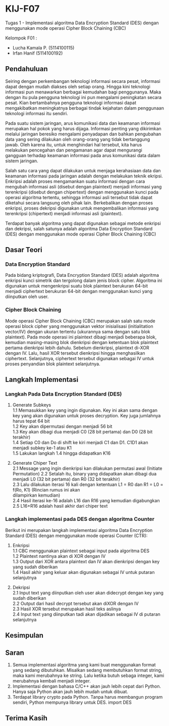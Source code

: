 # KIJ-F07
Tugas 1 - Implementasi algoritma Data Encryption Standard (DES) dengan menggunakan mode operasi Cipher Block Chaining (CBC)

Kelompok F01 :
- Lucha Kamala P. (5114100115)
- Irfan Hanif     (5114100192)

## Pendahuluan
Seiring dengan perkembangan teknologi informasi secara pesat, informasi dapat dengan mudah diakses oleh setiap orang. Hingga kini teknologi informasi pun menawarkan berbagai kemudahan bagi penggunanya. Maka dengan itu pula pengguna teknologi ini pun mengalami peningkatan secara pesat. Kian bertambahnya pengguna teknologi informasi dapat mengakibatkan meningkatnya berbagai tindak kejahatan dalam penggunaan teknologi informasi itu sendiri.

Pada suatu sistem jaringan, arus komunikasi data dan keamanan informasi merupakan hal pokok yang harus dijaga. Informasi penting yang dikirimkan melalui jaringan beresiko mengalami penyadapan dan bahkan pengubahan data yang sering dilakukan oleh orang-orang yang tidak bertanggung jawab. Oleh karena itu, untuk menghindari hal tersebut, kita harus melakukan pencegahan dan pengamanan agar dapat mengurangi gangguan terhadap keamanan informasi pada arus komunikasi data dalam sistem jaringan.

Salah satu cara yang dapat dilakukan untuk menjaga kerahasiaan data dan keamanan informasi pada jaringan adalah dengan melakukan teknik ekripsi. Enkripsi adalah proses mengamankan suatu informasi dengan cara mengubah informasi asli (disebut dengan plaintext) menjadi informasi yang terenkripsi (disebut dengan chipertext) dengan menggunakan kunci pada operasi algoritma tertentu, sehingga informasi asli tersebut tidak dapat diketahui secara langsung oleh pihak lain. Berkebalikan dengan proses enkripsi, proses dekripsi digunakan untuk mengembalikan informasi yang terenkripsi (chipertext) menjadi informasi asli (plaintext).

Terdapat banyak algoritma yang dapat digunakan sebagai metode enkripsi dan dekripsi, salah satunya adalah algoritma Data Encryption Standard (DES) dengan menggunakan mode operasi Cipher Block Chaining (CBC)

## Dasar Teori
### Data Encryption Standard
Pada bidang kriptografi, Data Encryption Standard (DES) adalah algoritma enkripsi kunci simetrik dan tergolong dalam jenis block cipher. Algoritma ini digunakan untuk mengenkripsi suatu blok plaintext berukuran 64-bit menjadi ciphertext berukuran 64-bit dengan menggunakan kunci yang diinputkan oleh user.

### Cipher Block Chaining
Mode operasi Cipher Block Chaining (CBC) merupakan salah satu mode operasi block cipher yang menggunakan vektor inisialisasi (initialitation vector/IV) dengan ukuran tertentu (ukurannya sama dengan satu blok plaintext). Pada mode operasi ini plaintext dibagi menjadi beberapa blok, kemudian masing-masing blok dienkripsi dengan ketentuan blok plaintext pertama dienkripsi lebih dahulu. Sebelum dienkripsi, plaintext di-XOR dengan IV. Lalu, hasil XOR tersebut dienkripsi hingga menghasilkan ciphertext. Selanjutnya, ciphertext tersebut digunakan sebagai IV untuk proses penyandian blok plaintext selanjutnya.

## Langkah Implementasi
### Langkah Pada Data Encryption Standard (DES)
1. Generate Subkeys <br/>
1.1 Memasukkan key yang ingin digunakan. Key ini akan sama dengan key yang akan digunakan untuk proses decryption.
Key juga jumlahnya harus tepat 64 bit <br/>
1.2 Key akan dipermutasi dengan menjadi 56 bit <br/>
1.3 Key akan dibagi dua menjadi C0 (28 bit pertama) dan D0 (28 bit terakhir) <br/>
1.4 Setiap C0 dan Do di shift ke kiri menjadi C1 dan D1. C1D1 akan menjadi subkey ke-1 atau K1 <br/>
1.5 Lakukan langkah 1.4 hingga didapatkan K16 <br/>

2. Generate Chiper Text <br/>
2.1 Message yang ingin dienkripsi kan dilakukan permutasi awal (Initiate Permutation)
2.2 Setalah itu, binary yang didapatkan akan dibagi dua menjadi L0 (32 bit pertama) dan R0 (32 bit terakhir) <br/>
2.3 Lalu dilakukan iterasi 16 kali dengan ketentuan L1 = R0 dan R1 = L0 = f(Ro, K1) (Rincian rumus ini akan <br/>
dilampirkan kemudian) <br/>
2.4 Hasil iterasi ke-16 adalah L16 dan R16 yang kemudian digabungkan <br/>
2.5 L16+R16 adalah hasil akhir dari chiper text <br/>

### Langkah implementasi pada DES dengan algoritma Counter
Berikut ini merupakan langkah implementasi algoritma Data Encryption Standard (DES) dengan menggunakan mode operasi Counter (CTR):
1. Enkripsi <br/>
1.1 CBC menggunakan plaintext sebagai input pada algoritma DES <br/>
1.2 Plaintext nantinya akan di XOR dengan IV <br/>
1.3 Output dari XOR antara plaintext dan IV akan dienkripsi dengan key yang sudah diberikan <br/>
1.4 Hasil akhir yang keluar akan digunakan sebagai IV untuk putaran selanjutnya <br/>

2. Dekripsi <br/>
2.1 Input text yang diinputkan oleh user akan didecrypt dengan key yang sudah diberikan <br/>
2.2 Output dari hasil decrypt tersebut akan diXOR dengan IV <br/>
2.3 Hasil XOR tersebut merupakan hasil teks aslinya <br/>
2.4 Input text yang diinputkan tadi akan dijadikan sebagai IV di putaran selanjutnya <br/>

## Kesimpulan
## Saran
1. Semua implementasi algoritma yang kami buat menggunakan format yang sedang dibutuhkan. Misalkan sedang membutuhkan format string, maka kami merubahnya ke string. Lalu ketika butuh sebaga integer, kami merubahnya kembali menjadi integer.
2. Implementasi dengan bahasa C/C++ akan jauh lebih cepat dari Python. Hanya saja Python akan jauh lebih mudah untuk dibuat.
3. Terdapat library crypto pada Python. Tanpa harus membangun program sendiri, Python mempunya library untuk DES. import DES

## Terima Kasih